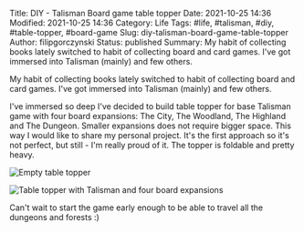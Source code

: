 Title: DIY - Talisman Board game table topper
Date: 2021-10-25 14:36
Modified: 2021-10-25 14:36
Category: Life
Tags: #life, #talisman, #diy, #table-topper, #board-game
Slug: diy-talisman-board-game-table-topper
Author: filipgorczynski
Status: published
Summary: My habit of collecting books lately switched to habit of collecting board and card games. I've got immersed into Talisman (mainly) and few others.

My habit of collecting books lately switched to habit of collecting board and card games. I've got immersed into Talisman (mainly) and few others.

I've immersed so deep I've decided to build table topper for base Talisman game with four board expansions: The City, The Woodland, The Highland and The Dungeon. Smaller expansions does not require bigger space. This way I would like to share my personal project. It's the first approach so it's not perfect, but still - I'm really proud of it. The topper is foldable and pretty heavy.

![Empty table topper](/images/post/2021/10/25/talisman_table_topper_empty_small.jpg)

![Table topper with Talisman and four board expansions](/images/post/2021/10/25/talisman_table_topper_game_small.jpg)

Can't wait to start the game early enough to be able to travel all the dungeons and forests :)
